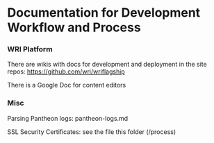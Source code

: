 Documentation for Development Workflow and Process
==================================================

### WRI Platform

There are wikis with docs for development and deployment in the site repos: https://github.com/wri/wriflagship

There is a Google Doc for content editors

### Misc

Parsing Pantheon logs: pantheon-logs.md

SSL Security Certificates: see the file this folder (/process)
